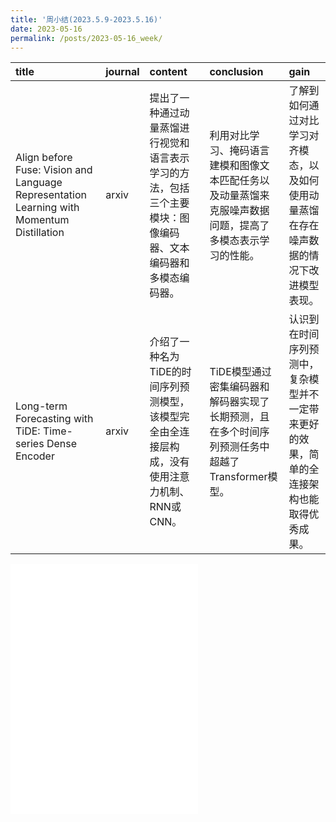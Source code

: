 ```yaml
---
title: '周小结(2023.5.9-2023.5.16)'
date: 2023-05-16
permalink: /posts/2023-05-16_week/
---
```

| title                                                                                     | journal   | content                                                                                                      | conclusion                                                                                               | gain                                                                                       |
|:------------------------------------------------------------------------------------------|:----------|:-------------------------------------------------------------------------------------------------------------|:---------------------------------------------------------------------------------------------------------|:-------------------------------------------------------------------------------------------|
| Align before Fuse: Vision and Language Representation Learning with Momentum Distillation | arxiv     | 提出了一种通过动量蒸馏进行视觉和语言表示学习的方法，包括三个主要模块：图像编码器、文本编码器和多模态编码器。 | 利用对比学习、掩码语言建模和图像文本匹配任务以及动量蒸馏来克服噪声数据问题，提高了多模态表示学习的性能。 | 了解到如何通过对比学习对齐模态，以及如何使用动量蒸馏在存在噪声数据的情况下改进模型表现。   |
| Long-term Forecasting with TiDE: Time-series Dense Encoder                                | arxiv     | 介绍了一种名为TiDE的时间序列预测模型，该模型完全由全连接层构成，没有使用注意力机制、RNN或CNN。               | TiDE模型通过密集编码器和解码器实现了长期预测，且在多个时间序列预测任务中超越了Transformer模型。          | 认识到在时间序列预测中，复杂模型并不一定带来更好的效果，简单的全连接架构也能取得优秀成果。 |

<embed src="/files/post/2023-05-16-week.pdf" type="application/pdf" height="400px" />
    